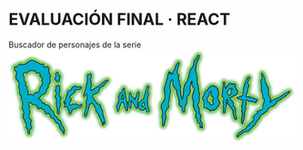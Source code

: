 # EVALUACIÓN FINAL · REACT

Buscador de personajes de la serie
![Rick and Morty](./src/images/logo.png)
